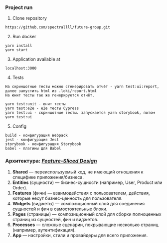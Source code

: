 ### Project run

1. Clone repository
```
https://github.com/spectrallll/future-group.git
```
2. Run docker
```
yarn install
yarn start
```
3. Application available at
```
localhost:3000
```
4. Tests
```
На скриншотные тесты можно сгенерировать отчёт - yarn test:ui:report,
далее запустить html из .loki/report.html
На юнит тесты так же генерируется отчёт.
```
```
yarn test:unit - юнит тесты
yarn test:e2e - e2e тесты Cypress
yarn test:ui - скриншотные тесты. запускается yarn storybook, потом yarn test:ui
```
5. Config
```
build - конфигурация Webpack
jest - конфигурация Jest
storybook - конфигурация Storybook
babel - плагины для Babel
```

### Архитектура: [*Feature-Sliced Design*](https://feature-sliced.design/ru/)

1. **Shared** — переиспользуемый код, не имеющий отношения к специфике приложения/бизнеса.
2. **Entities** (сущности) — бизнес-сущности (например, User, Product или Order).
3. **Features** (фичи) — взаимодействия с пользователем, действия, которые несут бизнес-ценность для пользователя.
4. **Widgets** (виджеты) — композиционный слой для соединения сущностей и фич в самостоятельные блоки.
5. **Pages** (страницы) — композиционный слой для сборки полноценных страниц из сущностей, фич и виджетов.
6. **Processes** — сложные сценарии, покрывающие несколько страниц (например, аутентификация).
7. **App** — настройки, стили и провайдеры для всего приложения.